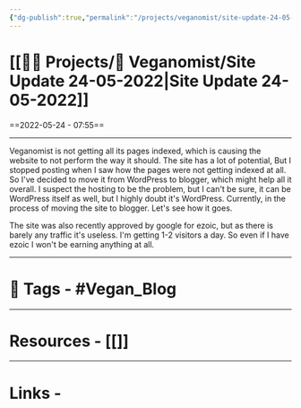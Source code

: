 ```yaml
---
{"dg-publish":true,"permalink":"/projects/veganomist/site-update-24-05-2022/","dgPassFrontmatter":true,"noteIcon":"3","created":"2023-11-14T21:08:36.849+05:30","updated":"2024-02-26T02:52:11.337+05:30"}
---
```


# [[👷🏻 Projects/🌵 Veganomist/Site Update 24-05-2022\|Site Update 24-05-2022]]
==2022-05-24 - 07:55==

---
Veganomist is not getting all its pages indexed, which is causing the website to not perform the way it should. The site has a lot of potential, But I stopped posting when I saw how the pages were not getting indexed at all.
So I've decided to move it from WordPress to blogger, which might help all it overall.
I suspect the hosting to be the problem, but I can't be sure, it can be WordPress itself as well, but I highly doubt it's WordPress. Currently, in the process of moving the site to blogger. Let's see how it goes.

The site was also recently approved by google for ezoic, but as there is barely any traffic it's useless. I'm getting 1-2 visitors a day. So even if I have ezoic I won't be earning anything at all.

---
# 🧶 Tags - #Vegan_Blog 

---
# Resources - [[]]
---
# Links -